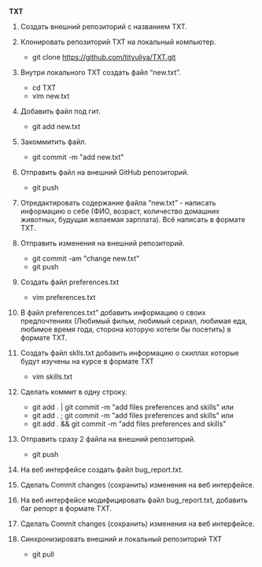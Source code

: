 __TXT__

1. Создать внешний репозиторий c названием TXT.

2. Клонировать репозиторий TXT на локальный компьютер.
    - git clone https://github.com/tityuliya/TXT.git

3. Внутри локального TXT создать файл “new.txt”.
    - cd TXT
    - vim new.txt

4. Добавить файл под гит.
    - git add new.txt

5. Закоммитить файл.
    - git commit -m "add new.txt"

6. Отправить файл на внешний GitHub репозиторий.
    - git push

7. Отредактировать содержание файла “new.txt” - написать информацию о себе (ФИО, возраст, количество домашних животных, будущая желаемая зарплата). Всё написать в формате TXT.

8. Отправить изменения на внешний репозиторий.
    - git commit -am "change new.txt"
    - git push

9. Создать файл preferences.txt
    - vim preferences.txt

10. В файл preferences.txt” добавить информацию о своих предпочтениях (Любимый фильм, любимый сериал, любимая еда, любимое время года, сторона которую хотели бы посетить) в формате TXT.

11. Создать файл sklls.txt добавить информацию о скиллах которые будут изучены на курсе в формате TXT
    - vim skills.txt

12. Сделать коммит в одну строку.
    - git add . | git commit -m "add files preferences and skills"
    или
    - git add . ; git commit -m "add files preferences and skills"
    или
    - git add . && git commit -m "add files preferences and skills"

13. Отправить сразу 2 файла на внешний репозиторий.
    - git push

14. На веб интерфейсе создать файл bug_report.txt.

15. Сделать Commit changes (сохранить) изменения на веб интерфейсе.

16. На веб интерфейсе модифицировать файл bug_report.txt, добавить баг репорт в формате TXT.

17. Сделать Commit changes (сохранить) изменения на веб интерфейсе.

18. Синхронизировать внешний и локальный репозиторий TXT
    - git pull

